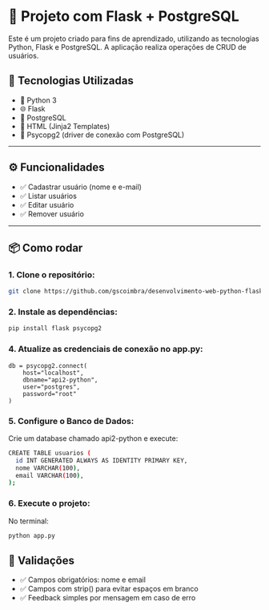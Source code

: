 # 📌 Projeto com Flask + PostgreSQL

Este é um projeto criado para fins de aprendizado, utilizando as tecnologias Python, Flask e PostgreSQL. A aplicação realiza operações de CRUD de usuários.

## 🚀 Tecnologias Utilizadas

- 🐍 Python 3
- 🌐 Flask
- 🐘 PostgreSQL
- 🎨 HTML (Jinja2 Templates)
- 💾 Psycopg2 (driver de conexão com PostgreSQL)

---

## ⚙️ Funcionalidades

- ✅ Cadastrar usuário (nome e e-mail)
- ✅ Listar usuários
- ✅ Editar usuário
- ✅ Remover usuário


---

## 📦 Como rodar

### 1. Clone o repositório:

```bash
git clone https://github.com/gscoimbra/desenvolvimento-web-python-flask.git
```

### 2. Instale as dependências:
```bash
pip install flask psycopg2
```

### 4. Atualize as credenciais de conexão no app.py:
```base
db = psycopg2.connect(
    host="localhost",
    dbname="api2-python",
    user="postgres",
    password="root"
)
```

### 5. Configure o Banco de Dados:
Crie um database chamado api2-python e execute:
```bash
CREATE TABLE usuarios (
  id INT GENERATED ALWAYS AS IDENTITY PRIMARY KEY,
  nome VARCHAR(100),
  email VARCHAR(100),
);
```

### 6. Execute o projeto:
No terminal:
```bash
python app.py
```

## 🧪 Validações
- ✅ Campos obrigatórios: nome e email
- ✅ Campos com strip() para evitar espaços em branco
- ✅ Feedback simples por mensagem em caso de erro